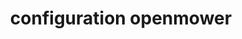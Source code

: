 ---
title: "configuration openmower"
nav_order: 6
permalink: /06_configuration_openmower/
parent: "🏠 Guide OpenMower"
layout: default
---
